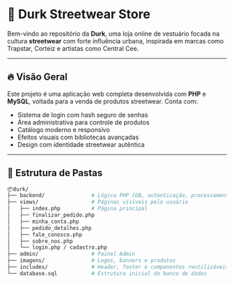 # 🧢 Durk Streetwear Store

Bem-vindo ao repositório da **Durk**, uma loja online de vestuário focada na cultura **streetwear** com forte influência urbana, inspirada em marcas como Trapstar, Corteiz e artistas como Central Cee.

---

## 🔥 Visão Geral

Este projeto é uma aplicação web completa desenvolvida com **PHP** e **MySQL**, voltada para a venda de produtos streetwear. Conta com:

- Sistema de login com hash seguro de senhas
- Área administrativa para controle de produtos
- Catálogo moderno e responsivo
- Efeitos visuais com bibliotecas avançadas
- Design com identidade streetwear autêntica

---

## 📁 Estrutura de Pastas

```bash
📦durk/
├── backend/               # Lógica PHP (DB, autenticação, processamentos)
├── views/                 # Páginas visíveis pelo usuário
│   ├── index.php          # Página principal
│   ├── finalizar_pedido.php
│   ├── minha_conta.php
│   ├── pedido_detalhes.php
│   ├── fale_conosco.php
│   ├── sobre_nos.php
│   └── login.php / cadastro.php
├── admin/                 # Painel Admin
├── imagens/               # Logos, banners e produtos
├── includes/              # Header, footer e componentes reutilizáveis
└── database.sql           # Estrutura inicial do banco de dados
